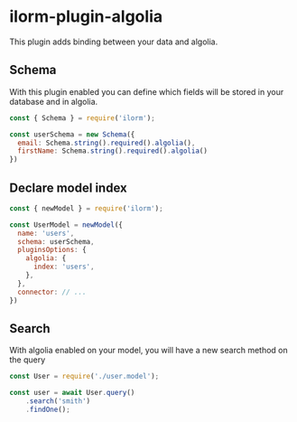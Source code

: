 # ilorm-plugin-algolia
This plugin adds binding between your data and algolia.

## Schema
With this plugin enabled you can define which fields will be stored in your database
and in algolia.

```javascript
const { Schema } = require('ilorm');

const userSchema = new Schema({
  email: Schema.string().required().algolia(),
  firstName: Schema.string().required().algolia()
})
```

## Declare model index
```javascript
const { newModel } = require('ilorm');

const UserModel = newModel({
  name: 'users',
  schema: userSchema,
  pluginsOptions: {
    algolia: {
      index: 'users',
    },
  },
  connector: // ...
})
```

## Search
With algolia enabled on your model, you will have a new search method on the query
```javascript
const User = require('./user.model');

const user = await User.query()
    .search('smith')
    .findOne();
```

